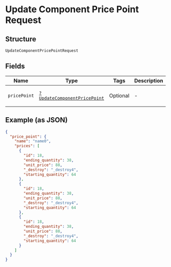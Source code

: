
# Update Component Price Point Request

## Structure

`UpdateComponentPricePointRequest`

## Fields

| Name | Type | Tags | Description | Getter | Setter |
|  --- | --- | --- | --- | --- | --- |
| `pricePoint` | [`?UpdateComponentPricePoint`](../../doc/models/update-component-price-point.md) | Optional | - | getPricePoint(): ?UpdateComponentPricePoint | setPricePoint(?UpdateComponentPricePoint pricePoint): void |

## Example (as JSON)

```json
{
  "price_point": {
    "name": "name0",
    "prices": [
      {
        "id": 18,
        "ending_quantity": 38,
        "unit_price": 88,
        "_destroy": "_destroy4",
        "starting_quantity": 64
      },
      {
        "id": 18,
        "ending_quantity": 38,
        "unit_price": 88,
        "_destroy": "_destroy4",
        "starting_quantity": 64
      },
      {
        "id": 18,
        "ending_quantity": 38,
        "unit_price": 88,
        "_destroy": "_destroy4",
        "starting_quantity": 64
      }
    ]
  }
}
```


